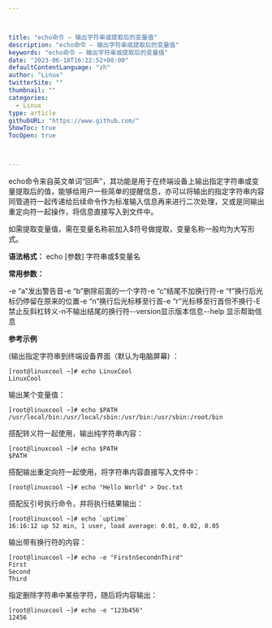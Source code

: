 ```yaml
---



title: "echo命令 – 输出字符串或提取后的变量值"
description: "echo命令 – 输出字符串或提取后的变量值"
keywords: "echo命令 – 输出字符串或提取后的变量值"
date: "2023-06-18T16:22:52+08:00"
defaultContentLanguage: "zh"
author: "Linux"
twitterSite: ""
thumbnail: ""
categories:
  - Linux
type: article
githubURL: "https://www.github.com/"
ShowToc: true
TocOpen: true



---
```


echo命令来自英文单词“回声”，其功能是用于在终端设备上输出指定字符串或变量提取后的值，能够给用户一些简单的提醒信息，亦可以将输出的指定字符串内容同管道符一起传递给后续命令作为标准输入信息再来进行二次处理，又或是同输出重定向符一起操作，将信息直接写入到文件中。

如需提取变量值，需在变量名称前加入$符号做提取，变量名称一般均为大写形式。

**语法格式：** echo [参数] 字符串或$变量名

**常用参数：**

-e “a”发出警告音-e “b”删除前面的一个字符-e “c”结尾不加换行符-e “f”换行后光标仍停留在原来的位置-e “n”换行后光标移至行首-e “r”光标移至行首但不换行-E禁止反斜杠转义-n不输出结尾的换行符--version显示版本信息--help 显示帮助信息

**参考示例**

(输出指定字符串到终端设备界面（默认为电脑屏幕) ：

```
[root@linuxcool ~]# echo LinuxCool
LinuxCool
```

输出某个变量值：

```
[root@linuxcool ~]# echo $PATH
/usr/local/bin:/usr/local/sbin:/usr/bin:/usr/sbin:/root/bin
```

搭配转义符一起使用，输出纯字符串内容：

```
[root@linuxcool ~]# echo $PATH
$PATH
```

搭配输出重定向符一起使用，将字符串内容直接写入文件中：

```
[root@linuxcool ~]# echo "Hello World" > Doc.txt
```

搭配反引号执行命令，并将执行结果输出：

```
[root@linuxcool ~]# echo `uptime`
16:16:12 up 52 min, 1 user, load average: 0.01, 0.02, 0.05
```

输出带有换行符的内容：

```
[root@linuxcool ~]# echo -e "FirstnSecondnThird"
First
Second
Third
```

指定删除字符串中某些字符，随后将内容输出：

```
[root@linuxcool ~]# echo -e "123b456"
12456
```